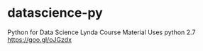 # datascience-py
Python for Data Science Lynda Course Material
Uses python 2.7
https://goo.gl/oJGzdx
